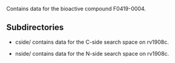 Contains data for the bioactive compound F0419-0004.

## Subdirectories

- cside/ contains data for the C-side search space on rv1908c.

- nside/ contains data for the N-side search space on rv1908c.

